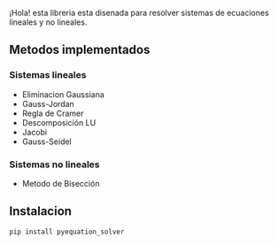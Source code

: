 ¡Hola! esta libreria esta disenada para resolver sistemas de ecuaciones lineales y no lineales.

## Metodos implementados

### Sistemas lineales
- Eliminacion Gaussiana
- Gauss-Jordan
- Regla de Cramer
- Descomposición LU
- Jacobi
- Gauss-Seidel

### Sistemas no lineales
- Metodo de Bisección

## Instalacion

```bash
pip install pyequation_solver